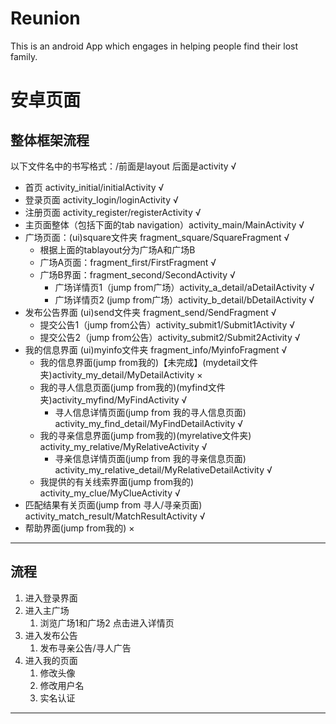 # Reunion
This is an android App which engages in helping people find their lost family.
# 安卓页面
## 整体框架流程
以下文件名中的书写格式：/前面是layout 后面是activity      √
+ 首页 activity_initial/initialActivity       √
+ 登录页面 activity_login/loginActivity     √
+ 注册页面 activity_register/registerActivity       √
+ 主页面整体（包括下面的tab navigation）activity_main/MainActivity      √
+ 广场页面：(ui)square文件夹 fragment_square/SquareFragment     √
  + 根据上面的tablayout分为广场A和广场B
  + 广场A页面：fragment_first/FirstFragment       √
  + 广场B界面：fragment_second/SecondActivity         √
    + 广场详情页1（jump from广场）activity_a_detail/aDetailActivity       √
    + 广场详情页2 (jump from广场）activity_b_detail/bDetailActivity      √
+ 发布公告界面 (ui)send文件夹 fragment_send/SendFragment      √
    + 提交公告1（jump from公告）activity_submit1/Submit1Activity        √
    + 提交公告2（jump from公告）activity_submit2/Submit2Activity        √
+ 我的信息界面 (ui)myinfo文件夹 fragment_info/MyinfoFragment     √
    + 我的信息界面(jump from我的)【未完成】(mydetail文件夹)activity_my_detail/MyDetailActivity      ×
    + 我的寻人信息页面(jump from我的)(myfind文件夹)activity_myfind/MyFindActivity        √
       + 寻人信息详情页面(jump from 我的寻人信息页面) activity_my_find_detail/MyFindDetailActivity √
    + 我的寻亲信息界面(jump from我的)(myrelative文件夹) activity_my_relative/MyRelativeActivity      √
      + 寻亲信息详情页面(jump from 我的寻亲信息页面) activity_my_relative_detail/MyRelativeDetailActivity       √
    + 我提供的有关线索界面(jump from我的) activity_my_clue/MyClueActivity       √
+ 匹配结果有关页面(jump from 寻人/寻亲页面) activity_match_result/MatchResultActivity     √
+ 帮助界面(jump from我的)     ×
------
## 流程
1. 进入登录界面
2. 进入主广场
   1. 浏览广场1和广场2 点击进入详情页
3. 进入发布公告
    1. 发布寻亲公告/寻人广告
4. 进入我的页面
    1. 修改头像
    2. 修改用户名
    3. 实名认证
-----------

